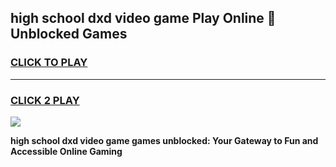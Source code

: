 
## high school dxd video game Play Online 👋 Unblocked Games
<h3>
<a href="https://news.freeplayer.one?title=high_school_dxd_video_game&ref=17GH">CLICK TO PLAY</a></h3>
<hr>

<h3>
<a href="https://news.freeplayer.one?title=high_school_dxd_video_game&ref=17GH">CLICK 2 PLAY</a>
  
</h3>

<a href="https://news.freeplayer.one?title=high_school_dxd_video_game&ref=17GH/"><img src="https://clearcache.store/games.png"></a>


**high school dxd video game games unblocked: Your Gateway to Fun and Accessible Online Gaming**
